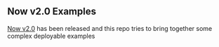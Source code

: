 ## Now v2.0 Examples

[Now v2.0](https://zeit.co/now) has been released and this repo tries to bring together some complex deployable examples
